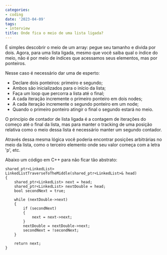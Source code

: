 ```yaml
---
categories:
- coding
date: '2023-04-09'
tags:
- interview
title: Onde fica o meio de uma lista ligada?
---
```


É simples descobrir o meio de um array: pegue seu tamanho e divida por dois. Agora, para uma lista ligada, mesmo que você saiba qual o índice do meio, não é por meio de índices que acessamos seus elementos, mas por ponteiros.

Nesse caso é necessário dar uma de esperto:

 - Declare dois ponteiros: primeiro e segundo;
 - Ambos são inicializados para o início da lista;
 - Faça um loop que percorra a lista até o final;
 - A cada iteração incremente o primeiro ponteiro em dois nodes;
 - A cada iteração incremente o segundo ponteiro em um node;
 - Quando o primeiro ponteiro atingir o final o segundo estará no meio.

O princípio de contador de lista ligada é a contagem de iterações do começo até o final da lista, mas para manter o tracking de uma posição relativa como o meio dessa lista é necessário manter um segundo contador.

Através dessa mesma lógica você poderia encontrar posições arbitrárias no meio da lista, como o terceiro elemento onde seu valor começa com a letra 'p', etc.

Abaixo um código em C++ para não ficar tão abstrato:

```
shared_ptr<LinkedList> LinkedListTraverseToTheMiddle(shared_ptr<LinkedList>& head)
{
    shared_ptr<LinkedList> next = head;
    shared_ptr<LinkedList> nextDouble = head;
    bool secondNext = true;

    while (nextDouble->next)
    {
        if (secondNext)
        {
            next = next->next;
        }
        nextDouble = nextDouble->next;
        secondNext = !secondNext;
    }

    return next;
}
```

